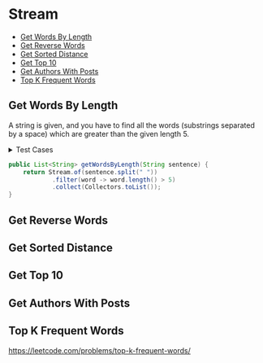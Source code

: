 # Stream

+ [Get Words By Length](#get-words-by-length)
+ [Get Reverse Words](#get-reverse-words)
+ [Get Sorted Distance](#get-sorted-distance)
+ [Get Top 10](#get-top-10)
+ [Get Authors With Posts](#get-authors-with-posts)
+ [Top K Frequent Words](#top-k-frequent-words)


## Get Words By Length

A string is given, and you have to find all the words (substrings separated by a space) which are greater than the given length 5.

<details><summary>Test Cases</summary><blockquote>

``` java
import org.junit.jupiter.api.BeforeEach;
import java.util.List;
import static org.junit.jupiter.api.Assertions.*;

class SolutionTest {
    private Solution sol;
    
    @BeforeEach
    void setUp() {
        sol = new Solution();
    }

    @org.junit.jupiter.api.Test
    void testGetWordsByLength() {
        String input = "one twoooo three fourrrr";
        List<String> expected = List.of("twoooo", "fourrrr");
        assertEquals(expected, sol.getWordsByLength(input));
    }
}
```

</blockquote></details>


``` java
public List<String> getWordsByLength(String sentence) {
    return Stream.of(sentence.split(" "))
            .filter(word -> word.length() > 5)
            .collect(Collectors.toList());
}
```


## Get Reverse Words


## Get Sorted Distance


## Get Top 10


## Get Authors With Posts


## Top K Frequent Words

https://leetcode.com/problems/top-k-frequent-words/